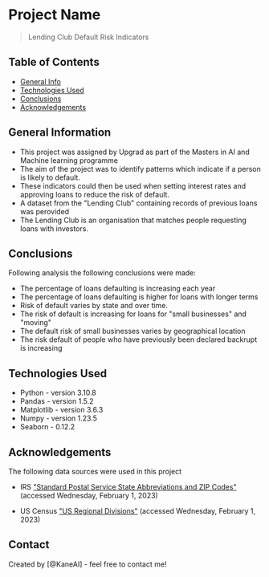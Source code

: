 # Project Name
> Lending Club Default Risk Indicators

## Table of Contents
* [General Info](#general-information)
* [Technologies Used](#technologies-used)
* [Conclusions](#conclusions)
* [Acknowledgements](#acknowledgements)

## General Information
- This project was assigned by Upgrad as part of the Masters in AI and Machine learning programme
- The aim of the project was to identify patterns which indicate if a person is likely to default.
- These indicators could then be used when setting interest rates and approving loans to reduce the risk of default.
- A dataset from the "Lending Club" containing records of previous loans was perovided
- The Lending Club is an organisation that matches people requesting loans with investors. 


<!-- You don't have to answer all the questions - just the ones relevant to your project. -->

## Conclusions
Following analysis the following conclusions were made:
- The percentage of loans defaulting is increasing each year
- The percentage of loans defaulting is higher for loans with longer terms
- Risk of default varies by state and over time.  
- The risk of default is increasing for loans for "small businesses" and "moving" 
- The default risk of small businesses varies by geographical location
- The risk default of people who have previously been declared backrupt is increasing


<!-- You don't have to answer all the questions - just the ones relevant to your project. -->


## Technologies Used
- Python - version 3.10.8
- Pandas - version 1.5.2
- Matplotlib - version 3.6.3
- Numpy - version 1.23.5
- Seaborn - 0.12.2


<!-- As the libraries versions keep on changing, it is recommended to mention the version of library used in this project -->

## Acknowledgements
The following data sources were used in this project
- IRS ["Standard Postal Service State Abbreviations and ZIP Codes"](https://www.irs.gov/pub/irs-pdf/p5594.pdf) (accessed Wednesday, February 1, 2023)

- US Census ["US Regional Divisions"](https://www2.census.gov/geo/pdfs/maps-data/maps/reference/us_regdiv.pdf) (accessed Wednesday, February 1, 2023)


## Contact
Created by [@KaneAI] - feel free to contact me!

